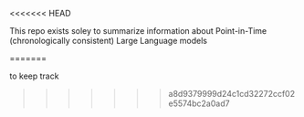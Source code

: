 <<<<<<< HEAD

This repo exists soley to summarize information about Point-in-Time (chronologically consistent) Large Language models

=======

to keep track
>>>>>>> a8d9379999d24c1cd32272ccf02e5574bc2a0ad7
